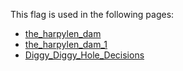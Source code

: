 This flag is used in the following pages:
 - [the_harpylen_dam](../events/the_harpylen_dam.md)
 - [the_harpylen_dam_1](../events/the_harpylen_dam_1.md)
 - [Diggy_Diggy_Hole_Decisions](../decisions/Diggy_Diggy_Hole_Decisions.md)
